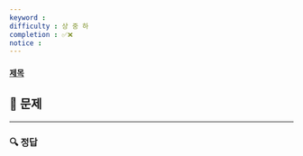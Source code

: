 ```yaml
---
keyword : 
difficulty : 상 중 하
completion : ✅❌
notice : 
---
```


#### [제목]()

## 📝 문제




---

### 🔍 정답

```java

```

